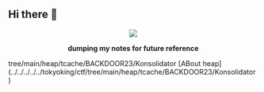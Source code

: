 ## Hi there 👋



<p align='center'>
<img src="http://uploads.disquscdn.com/images/b92b3b9c5f8886cf358a0e700dab6054f37bbc5868900f17160aa41677cbc9fe.gif">
</p>

<p align='center'>
<b>dumping my notes for future reference</b>
</p>
tree/main/heap/tcache/BACKDOOR23/Konsolidator
[ABout heap](../../../../../tokyoking/ctf/tree/main/heap/tcache/BACKDOOR23/Konsolidator)

